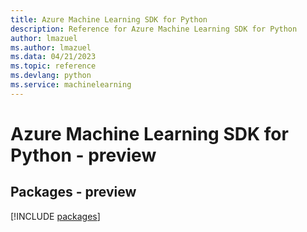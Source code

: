 ```yaml
---
title: Azure Machine Learning SDK for Python
description: Reference for Azure Machine Learning SDK for Python
author: lmazuel
ms.author: lmazuel
ms.data: 04/21/2023
ms.topic: reference
ms.devlang: python
ms.service: machinelearning
---
```

# Azure Machine Learning SDK for Python - preview
## Packages - preview
[!INCLUDE [packages](machine-learning-index.md)]